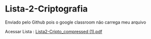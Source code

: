 # Lista-2-Criptografia
Enviado pelo Github pois o google classroom não carrega meu arquivo

Acessar Lista : [Lista2-Cripto_compressed (1).pdf](https://github.com/user-attachments/files/19219317/Lista2-Cripto_compressed.1.pdf)
